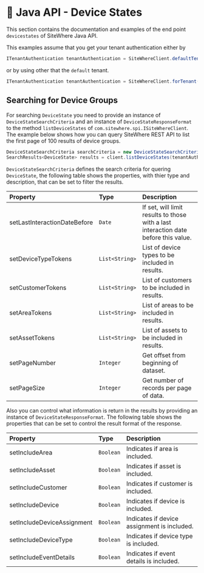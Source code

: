 # :book: Java API - Device States

<Seo/>

This section contains the documentation and examples of the end point `devicestates` of SiteWhere Java API.

This examples assume that you get your tenant authentication either by

```java
ITenantAuthentication tenantAuthentication = SiteWhereClient.defaultTenant();
```

or by using other that the `default` tenant.

```java
ITenantAuthentication tenantAuthentication = SiteWhereClient.forTenant("token", "auth");
```

## Searching for Device Groups

For searching `DeviceState` you need to provide an instance of `DeviceStateSearchCriteria` and an instance of `DeviceStateResponseFormat` to the method 
`listDeviceStates` of `com.sitewhere.spi.ISiteWhereClient`. The example below shows how you can query SiteWhere REST API to list the first
page of 100 results of device groups.

```java
DeviceStateSearchCriteria searchCriteria = new DeviceStateSearchCriteria(1, 100);
SearchResults<DeviceState> results = client.listDeviceStates(tenantAuthentication, searchCriteria);
```

`DeviceStateSearchCriteria` defines the search criteria for quering `DeviceState`, the following table shows the properties, with 
thier type and description, that can be set to filter the results.

| Property                     | Type           | Description                                                                         |
|:-----------------------------|:---------------|:------------------------------------------------------------------------------------|
| setLastInteractionDateBefore | `Date`         | If set, will limit results to those with a last interaction date before this value. |
| setDeviceTypeTokens          | `List<String>` | List of device types to be included in results.                                     |
| setCustomerTokens            | `List<String>` | List of customers to be included in results.                                        |
| setAreaTokens                | `List<String>` | List of areas to be included in results.                                            |
| setAssetTokens               | `List<String>` | List of assets to be included in results.                                           |
| setPageNumber                | `Integer`      | Get offset from beginning of dataset.                                               |
| setPageSize                  | `Integer`      | Get number of records per page of data.                                             |

Also you can control what information is return in the results by providing an instance of `DeviceStateResponseFormat`.
The following table shows the properties that can be set to control the result format of the response.

| Property                   | Type      | Description                                                    |
|:---------------------------|:----------|:---------------------------------------------------------------|
| setIncludeArea             | `Boolean` | Indicates if area is included.                                 |
| setIncludeAsset            | `Boolean` | Indicates if asset is included.                                |
| setIncludeCustomer         | `Boolean` | Indicates if customer is included.                             |
| setIncludeDevice           | `Boolean` | Indicates if device is included.                               |
| setIncludeDeviceAssignment | `Boolean` | Indicates if device assignment is included.                    |
| setIncludeDeviceType       | `Boolean` | Indicates if device type is included.                          |
| setIncludeEventDetails     | `Boolean` | Indicates if event details is included.                        |
